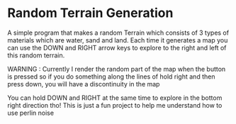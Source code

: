 # Random Terrain Generation
A simple program that makes a random Terrain which consists of 3 types of materials which are
water, sand and land. Each time it generates a map you can use the DOWN and RIGHT arrow keys
to explore to the right and left of this random terrain.

WARNING : Currently I render the random part of the map when the button is pressed so if you do something
along the lines of hold right and then press down, you will have a discontinuity in the map

You can hold DOWN and RIGHT at the same time to explore in the bottom right direction tho!
This is just a fun project to help me understand how to use perlin noise
